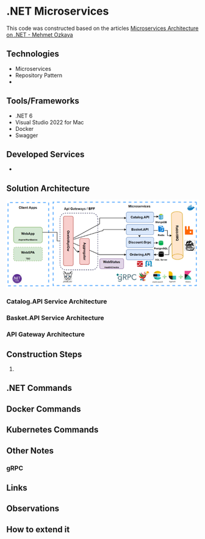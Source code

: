 # .NET Microservices

This code was constructed based on the articles [Microservices Architecture on .NET - Mehmet Ozkaya](https://medium.com/aspnetrun/microservices-architecture-on-net-3b4865eea03f)

## Technologies

- Microservices
- Repository Pattern
- 


## Tools/Frameworks

- .NET 6
- Visual Studio 2022 for Mac
- Docker
- Swagger

## Developed Services

- 

## Solution Architecture

![image](https://github.com/fabioono25/projects_net/blob/main/MicroservicesEcommerce/Assets/architecture.png)

### Catalog.API Service Architecture


### Basket.API Service Architecture


### API Gateway Architecture



## Construction Steps

1. 

## .NET Commands


## Docker Commands

## Kubernetes Commands

## Other Notes

### gRPC


## Links

## Observations

## How to extend it






